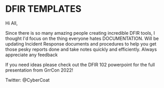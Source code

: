 # DFIR TEMPLATES

Hi All,

Since there is so many amazing people creating incredible DFIR tools, I thought I'd focus on the thing everyone hates DOCUMENTATION. Will be updating Incident Response documents
and procedures to help you get those pesky reports done and take notes quickly and efficiently. Always appreciate any feedback

If you need ideas please check out the DFIR 102 powerpoint for the full presentation from GrrCon 2022!

Twitter: @CyberCoat
